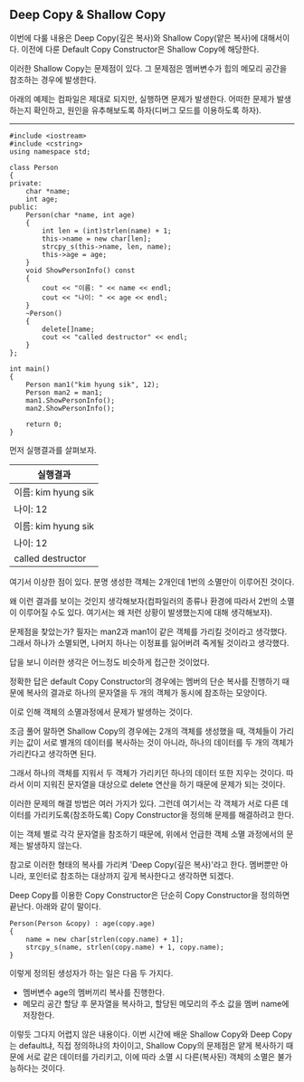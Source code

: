 ## Deep Copy & Shallow Copy

이번에 다룰 내용은 Deep Copy(깊은 복사)와 Shallow Copy(얕은 복사)에 대해서이다. 이전에 다룬 Default Copy Constructor은 Shallow Copy에 해당한다.  

이러한 Shallow Copy는 문제점이 있다. 그 문제점은 멤버변수가 힙의 메모리 공간을 참조하는 경우에 발생한다.  

아래의 예제는 컴파일은 제대로 되지만, 실행하면 문제가 발생한다. 어떠한 문제가 발생하는지 확인하고, 원인을 유추해보도록 하자(디버그 모드를 이용하도록 하자).

---

```
#include <iostream>
#include <cstring>
using namespace std;

class Person
{
private:
	char *name;
	int age;
public:
	Person(char *name, int age)
	{
		int len = (int)strlen(name) + 1;
		this->name = new char[len];
		strcpy_s(this->name, len, name);
		this->age = age;
	}
	void ShowPersonInfo() const
	{
		cout << "이름: " << name << endl;
		cout << "나이: " << age << endl;
	}
	~Person()
	{
		delete[]name;
		cout << "called destructor" << endl;
	}
};

int main()
{
	Person man1("kim hyung sik", 12);
	Person man2 = man1;
	man1.ShowPersonInfo();
	man2.ShowPersonInfo();

	return 0;
}
```

먼저 실행결과를 살펴보자.  

|실행결과|
|------|
|이름: kim hyung sik|
|나이: 12|
|이름: kim hyung sik|
|나이: 12|
|called destructor|
  

여기서 이상한 점이 있다. 분명 생성한 객체는 2개인데 1번의 소멸만이 이루어진 것이다.  

왜 이런 결과를 보이는 것인지 생각해보자(컴파일러의 종류나 환경에 따라서 2번의 소멸이 이루어질 수도 있다. 여기서는 왜 저런 상황이 발생했는지에 대해 생각해보자).  

문제점을 찾았는가? 필자는 man2과 man1이 같은 객체를 가리킬 것이라고 생각했다. 그래서 하나가 소멸되면, 나머지 하나는 이정표를 잃어버려 죽게될 것이라고 생각했다.  

답을 보니 이러한 생각은 어느정도 비슷하게 접근한 것이었다.  

정확한 답은 default Copy Constructor의 경우에는 멤버의 단순 복사를 진행하기 때문에 복사의 결과로 하나의 문자열을 두 개의 객체가 동시에 참조하는 모양이다.  

이로 인해 객체의 소멸과정에서 문제가 발생하는 것이다.  

조금 풀어 말하면 Shallow Copy의 경우에는 2개의 객체를 생성했을 때, 객체들이 가리키는 값이 서로 별개의 데이터를 복사하는 것이 아니라, 하나의 데이터를 두 개의 객체가 가리킨다고 생각하면 된다.  

그래서 하나의 객체를 지워서 두 객체가 가리키던 하나의 데이터 또한 지우는 것이다. 따라서 이미 지워진 문자열을 대상으로 delete 연산을 하기 때문에 문제가 되는 것이다.  

이러한 문제의 해결 방법은 여러 가지가 있다. 그런데 여기서는 각 객체가 서로 다른 데이터를 가리키도록(참조하도록) Copy Constructor을 정의해 문제를 해결하려고 한다.  

이는 객체 별로 각각 문자열을 참조하기 때문에, 위에서 언급한 객체 소멸 과정에서의 문제는 발생하지 않는다.  

참고로 이러한 형태의 복사를 가리켜 'Deep Copy(깊은 복사)'라고 한다. 멤버뿐만 아니라, 포인터로 참조하는 대상까지 깊게 복사한다고 생각하면 되겠다.  

Deep Copy를 이용한 Copy Constructor은 단순히 Copy Constructor을 정의하면 끝난다. 아래와 같이 말이다.  

```
Person(Person &copy) : age(copy.age)
{
	name = new char[strlen(copy.name) + 1];
	strcpy_s(name, strlen(copy.name) + 1, copy.name);
}
```

이렇게 정의된 생성자가 하는 일은 다음 두 가지다.  

* 멤버변수 age의 멤버끼리 복사를 진행한다.
* 메모리 공간 할당 후 문자열을 복사하고, 할당된 메모리의 주소 값을 멤버 name에 저장한다.  

이렇듯 그다지 어렵지 않은 내용이다. 이번 시간에 배운 Shallow Copy와 Deep Copy는 default냐, 직접 정의하냐의 차이이고, Shallow Copy의 문제점은 얕게 복사하기 때문에 서로 같은 데이터를 가리키고, 이에 따라 소멸 시 다른(복사된) 객체의 소멸은 불가능하다는 것이다.
